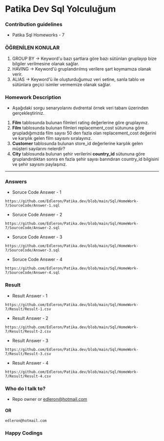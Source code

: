 # Patika Dev Sql Yolculuğum

### Contribution guidelines

* Patika Sql Homeworks - 7

### ÖĞRENİLEN KONULAR

1. GROUP BY -> Keyword'u bazı şartlara göre bazı sütünları gruplayıp bize bilgiler verilmesine olanak sağlar.
2. HAVING -> Keyword'ü gruplandırılmış verilere şart koymamıza olanak verir.
3. ALIAS -> Keyword'ü ile oluşturduğumuz veri setine, sanla tablo ve sütünlara geçici isimler vermemize olanak sağlar.

### Homework Description

* Aşağıdaki sorgu senaryolarını dvdrental örnek veri tabanı üzerinden gerçekleştiriniz.

1. **Film** tablosunda bulunan filmleri rating değerlerine göre gruplayınız.
2. **Film** tablosunda bulunan filmleri replacement_cost sütununa göre grupladığımızda film sayısı 50 den fazla olan replacement_cost değerini ve karşılık gelen film sayısını sıralayınız.
3. **Customer** tablosunda bulunan store_id değerlerine karşılık gelen müşteri sayılarını nelerdir?
4. **City** tablosunda bulunan şehir verilerini **country_id** sütununa göre gruplandırdıktan sonra en fazla şehir sayısı barındıran country_id bilgisini ve şehir sayısını paylaşınız.

---

### Answers

* Soruce Code Answer - 1

```
https://github.com/Edleron/Patika.dev/blob/main/Sql/HomeWork-7/SourceCode/Answer-1.sql
```

* Soruce Code Answer - 2

```
https://github.com/Edleron/Patika.dev/blob/main/Sql/HomeWork-7/SourceCode/Answer-2.sql
```

* Soruce Code Answer - 3

```
https://github.com/Edleron/Patika.dev/blob/main/Sql/HomeWork-7/SourceCode/Answer-3.sql
```

* Soruce Code Answer - 4

```
https://github.com/Edleron/Patika.dev/blob/main/Sql/HomeWork-7/SourceCode/Answer-4.sql
```

### Result

* Result Answer - 1

```
https://github.com/Edleron/Patika.dev/blob/main/Sql/HomeWork-7/Result/Result-1.csv
```

* Result Answer - 2

```
https://github.com/Edleron/Patika.dev/blob/main/Sql/HomeWork-7/Result/Result-2.csv
```

* Result Answer - 3

```
https://github.com/Edleron/Patika.dev/blob/main/Sql/HomeWork-7/Result/Result-3.csv
```

* Result Answer - 4

```
https://github.com/Edleron/Patika.dev/blob/main/Sql/HomeWork-7/Result/Result-4.csv
```

### Who do I talk to?

* Repo owner or edleron@hotmail.com

#### OR

```
edleron@hotmail.com 
```

### Happy Codings
